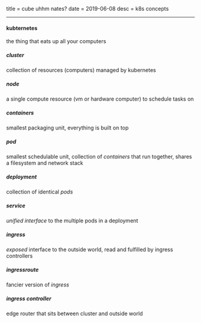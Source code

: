title = cube uhhm nates?
date = 2019-06-08
desc = k8s concepts

---

#### kubternetes

the thing that eats up all your computers

##### cluster

collection of resources (computers) managed by kubernetes

##### node

a single compute resource (vm or hardware computer)
to schedule tasks on

##### containers

smallest packaging unit,
everything is built on top

##### pod

smallest schedulable unit,
collection of _containers_ that run together,
shares a filesystem and network stack

##### deployment

collection of identical _pods_

##### service

_unified interface_ to the multiple pods in a deployment

##### ingress

_exposed_ interface to the outside world,
read and fulfilled by ingress controllers

##### ingressroute

fancier version of _ingress_

##### ingress controller

edge router that sits between cluster and outside world

